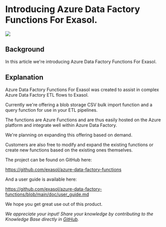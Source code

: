 # Introducing Azure Data Factory Functions For Exasol. 
![](images/exaPieterjan_1-1632922633983.png)

## Background

In this article we're introducing Azure Data Factory Functions For Exasol. 

## Explanation

Azure Data Factory Functions For Exasol was created to assist in complex Azure Data Factory ETL flows to Exasol.

Currently we're offering a blob storage CSV bulk import function and a query function for use in your ETL pipelines.

The functions are Azure Functions and are thus easily hosted on the Azure platform and integrate well within Azure Data Factory.

We're planning on expanding this offering based on demand.

Customers are also free to modify and expand the existing functions or create new functions based on the existing ones themselves.

The project can be found on GitHub here: 

<https://github.com/exasol/azure-data-factory-functions>

And a user guide is available here:

<https://github.com/exasol/azure-data-factory-functions/blob/main/doc/user_guide.md>

We hope you get great use out of this product.

*We appreciate your input! Share your knowledge by contributing to the Knowledge Base directly in [GitHub](https://github.com/exasol/public-knowledgebase).* 